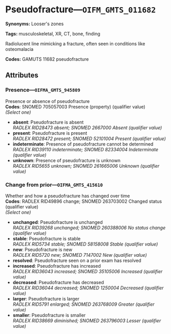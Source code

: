 # Pseudofracture—`OIFM_GMTS_011682`

**Synonyms:** Looser's zones

**Tags:** musculoskeletal, XR, CT, bone, finding

Radiolucent line mimicking a fracture, often seen in conditions like osteomalacia

**Codes:** GAMUTS 11682 pseudofracture

## Attributes

### Presence—`OIFMA_GMTS_945809`

Presence or absence of pseudofracture  
**Codes**: SNOMED 705057003 Presence (property) (qualifier value)  
*(Select one)*

- **absent**: Pseudofracture is absent  
_RADLEX RID28473 absent; SNOMED 2667000 Absent (qualifier value)_
- **present**: Pseudofracture is present  
_RADLEX RID28472 present; SNOMED 52101004 Present (qualifier value)_
- **indeterminate**: Presence of pseudofracture cannot be determined  
_RADLEX RID39110 indeterminate; SNOMED 82334004 Indeterminate (qualifier value)_
- **unknown**: Presence of pseudofracture is unknown  
_RADLEX RID5655 unknown; SNOMED 261665006 Unknown (qualifier value)_

### Change from prior—`OIFMA_GMTS_415610`

Whether and how a pseudofracture has changed over time  
**Codes**: RADLEX RID49896 change; SNOMED 263703002 Changed status (qualifier value)  
*(Select one)*

- **unchanged**: Pseudofracture is unchanged  
_RADLEX RID39268 unchanged; SNOMED 260388006 No status change (qualifier value)_
- **stable**: Pseudofracture is stable  
_RADLEX RID5734 stable; SNOMED 58158008 Stable (qualifier value)_
- **new**: Pseudofracture is new  
_RADLEX RID5720 new; SNOMED 7147002 New (qualifier value)_
- **resolved**: Pseudofracture seen on a prior exam has resolved  
- **increased**: Pseudofracture has increased  
_RADLEX RID36043 increased; SNOMED 35105006 Increased (qualifier value)_
- **decreased**: Pseudofracture has decreased  
_RADLEX RID36044 decreased; SNOMED 1250004 Decreased (qualifier value)_
- **larger**: Pseudofracture is larger  
_RADLEX RID5791 enlarged; SNOMED 263768009 Greater (qualifier value)_
- **smaller**: Pseudofracture is smaller  
_RADLEX RID38669 diminished; SNOMED 263796003 Lesser (qualifier value)_